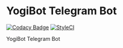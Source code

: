 # YogiBot Telegram Bot
[![Codacy Badge](https://api.codacy.com/project/badge/Grade/4123861bd39f47d9be34c1a46410026d)](https://www.codacy.com/app/CrazyMarvin/yogibot-telegram?utm_source=github.com&amp;utm_medium=referral&amp;utm_content=Crazy-Marvin/yogibot-telegram&amp;utm_campaign=Badge_Grade)
[![StyleCI](https://styleci.io/repos/98822961/shield?branch=master)](https://styleci.io/repos/98822961)

YogiBot Telegram Bot
